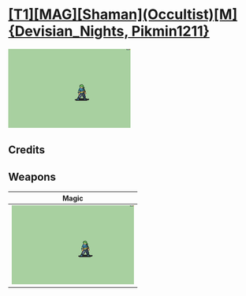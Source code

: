 # [\[T1\]\[MAG\]\[Shaman\]\(Occultist\)\[M\]{Devisian_Nights, Pikmin1211}](./)

<img src="./6.%20Magic/Magic_000.png" alt="[T1][MAG][Shaman](Occultist)[M]{Devisian_Nights, Pikmin1211} standing" />

## Credits



## Weapons


|Magic |
|  :---: |
| <img alt="Magic animation" src="./6.%20Magic/Magic.gif" /> |
